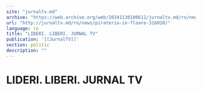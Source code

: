 ```yaml
---
site: "jurnaltv.md"
archive: "https://web.archive.org/web/20241130100611/jurnaltv.md/ro/news/pirateria-in-floare-316010/"
url: "http://jurnaltv.md/ro/news/pirateria-in-floare-316010/"
language: ro
title: "LIDERI. LIBERI. JURNAL TV"
publication: '[[JurnalTV]]'
section: politic
description: ""
---
```


# LIDERI. LIBERI. JURNAL TV

